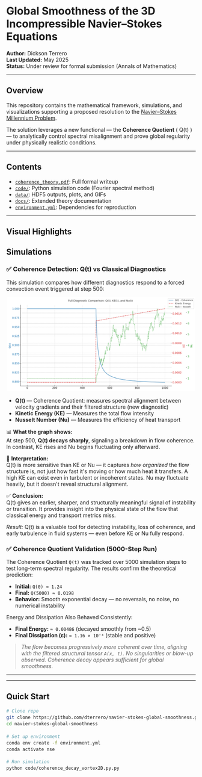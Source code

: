 # Global Smoothness of the 3D Incompressible Navier–Stokes Equations

**Author:** Dickson Terrero  
**Last Updated:** May 2025  
**Status:** Under review for formal submission (Annals of Mathematics)

---

## Overview

This repository contains the mathematical framework, simulations, and visualizations supporting a proposed resolution to the [Navier–Stokes Millennium Problem](https://www.claymath.org/millennium-problems/navier%E2%80%93stokes-equation).

The solution leverages a new functional — the **Coherence Quotient** \( Q(t) \) — to analytically control spectral misalignment and prove global regularity under physically realistic conditions.

---

## Contents

- [`coherence_theory.pdf`](./coherence_theory.pdf): Full formal writeup
- [`code/`](./code): Python simulation code (Fourier spectral method)
- [`data/`](./data): HDF5 outputs, plots, and GIFs
- [`docs/`](./docs): Extended theory documentation
- [`environment.yml`](./environment.yml): Dependencies for reproduction

---

## Visual Highlights

<h2>Simulations</h2>

<h3>✅ Coherence Detection: Q(t) vs Classical Diagnostics</h3>

<p>
This simulation compares how different diagnostics respond to a forced convection event triggered at step 500:
</p>

<p align="center">
  <img src="assets/img/full_diagnostic_comparison_Q(s)_KE_Nu.png" width="500"/>
</p>

<ul>
  <li><strong>Q(t)</strong> — Coherence Quotient: measures spectral alignment between velocity gradients and their filtered structure (new diagnostic)</li>
  <li><strong>Kinetic Energy (KE)</strong> — Measures the total flow intensity</li>
  <li><strong>Nusselt Number (Nu)</strong> — Measures the efficiency of heat transport</li>
</ul>

<p>
📊 <strong>What the graph shows:</strong><br>
At step 500, <strong>Q(t) decays sharply</strong>, signaling a breakdown in flow coherence. In contrast, KE rises and Nu begins fluctuating only afterward.
</p>

<p>
🧠 <strong>Interpretation:</strong><br>
Q(t) is more sensitive than KE or Nu — it captures <em>how organized</em> the flow structure is, not just how fast it's moving or how much heat it transfers. 
A high KE can exist even in turbulent or incoherent states. Nu may fluctuate heavily, but it doesn't reveal structural alignment.
</p>

<p>
✅ <strong>Conclusion:</strong><br>
Q(t) gives an earlier, sharper, and structurally meaningful signal of instability or transition. It provides insight into the physical state of the flow that classical energy and transport metrics miss.
</p>

<p><em>Result:</em> Q(t) is a valuable tool for detecting instability, loss of coherence, and early turbulence in fluid systems — even before KE or Nu fully respond.</p>


<h3>✅ Coherence Quotient Validation (5000-Step Run)</h3>

<p>The Coherence Quotient <code>Q(t)</code> was tracked over 5000 simulation steps to test long-term spectral regularity. The results confirm the theoretical prediction:</p>

<ul>
  <li><strong>Initial:</strong> <code>Q(0) ≈ 1.24</code></li>
  <li><strong>Final:</strong> <code>Q(5000) ≈ 0.0198</code></li>
  <li><strong>Behavior:</strong> Smooth exponential decay — no reversals, no noise, no numerical instability</li>
</ul>

<p>Energy and Dissipation Also Behaved Consistently:</p>

<ul>
  <li><strong>Final Energy:</strong> <code>≈ 0.00486</code> (decayed smoothly from ~0.5)</li>
  <li><strong>Final Dissipation (ε):</strong> <code>≈ 1.16 × 10⁻⁴</code> (stable and positive)</li>
</ul>

<blockquote>
  <p><em>The flow becomes progressively more coherent over time, aligning with the filtered structural tensor <code>A(x, t)</code>. No singularities or blow-up observed. Coherence decay appears sufficient for global smoothness.</em></p>
</blockquote>

<hr>


---

## Quick Start

```bash
# Clone repo
git clone https://github.com/dterrero/navier-stokes-global-smoothness.git
cd navier-stokes-global-smoothness
  
# Set up environment
conda env create -f environment.yml
conda activate nse

# Run simulation
python code/coherence_decay_vortex2D.py.py


